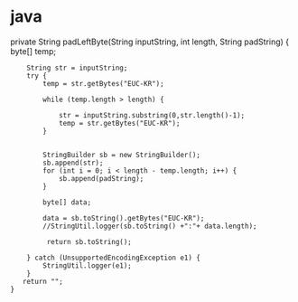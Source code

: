 # java
private String padLeftByte(String inputString, int length, String padString) {
	    byte[] temp;
	   
	    String str = inputString;
		try {
			temp = str.getBytes("EUC-KR");
			
			while (temp.length > length) {
				
				str = inputString.substring(0,str.length()-1);
				temp = str.getBytes("EUC-KR");
		    }
			
			
		    StringBuilder sb = new StringBuilder();
		    sb.append(str);
		    for (int i = 0; i < length - temp.length; i++) {
		        sb.append(padString);
		    }
		    
		    byte[] data;
	 
			data = sb.toString().getBytes("EUC-KR");
			//StringUtil.logger(sb.toString() +":"+ data.length);
	 	
			 return sb.toString();
			 
		} catch (UnsupportedEncodingException e1) {
			StringUtil.logger(e1);
		}
	   return "";
	}
